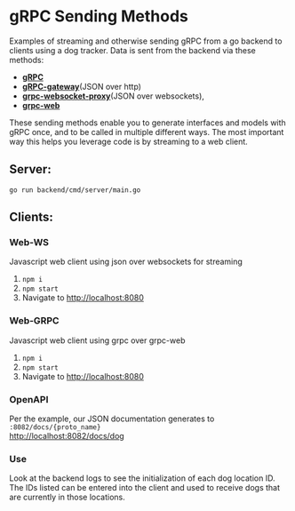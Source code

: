 # gRPC Sending Methods

Examples of streaming and otherwise sending gRPC from a go backend to clients using a dog tracker. 
Data is sent from the backend via these methods:
- **[gRPC](https://github.com/grpc/grpc-go)**
- **[gRPC-gateway](https://github.com/grpc-ecosystem/grpc-gateway)**(JSON over http)
- **[grpc-websocket-proxy](https://github.com/tmc/grpc-websocket-proxy)**(JSON over websockets), 
- **[grpc-web](https://github.com/improbable-eng/grpc-web)**

These sending methods enable you to generate interfaces and models with gRPC once,
 and to be called in multiple different ways. The most important way this helps 
 you leverage code is by streaming to a web client.
 
## Server:
`go run backend/cmd/server/main.go`


## Clients:

### Web-WS
Javascript web client using json over websockets for streaming
1. `npm i`
2. `npm start`
3. Navigate to [http://localhost:8080](http://localhost:8080)

### Web-GRPC
Javascript web client using grpc over grpc-web
1. `npm i`
2. `npm start`
3. Navigate to [http://localhost:8080](http://localhost:8080)

### OpenAPI
Per the example, our JSON documentation generates to `:8082/docs/{proto_name}`  
 [http://localhost:8082/docs/dog](http://localhost:8082/docs/dog)
### Use

Look at the backend logs to see the initialization of each dog location ID. 
The IDs listed can be entered into the client and used to receive dogs that are currently in those locations.
